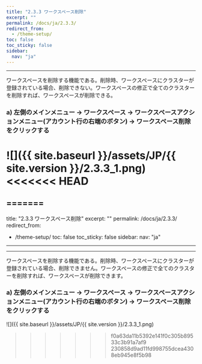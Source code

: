 ```yaml
---
title: "2.3.3 ワークスペース削除"
excerpt: ""
permalink: /docs/ja/2.3.3/
redirect_from:
  - /theme-setup/
toc: false
toc_sticky: false
sidebar:
  nav: "ja"
---
```


---
ワークスペースを削除する機能である。削除時、ワークスペースにクラスターが登録されている場合、削除できない。ワークスペースの修正で全てのクラスターを削除すれば、ワークスペースが削除できる。

### a\) 左側のメインメニュー → ワークスペース → ワークスペースアクションメニュー(アカウント行の右端のボタン) → ワークスペース削除をクリックする
![]({{ site.baseurl }}/assets/JP/{{ site.version }}/2.3.3_1.png)
<<<<<<< HEAD
=======
=======
---
title: "2.3.3 ワークスペース削除"
excerpt: ""
permalink: /docs/ja/2.3.3/
redirect_from:
  - /theme-setup/
toc: false
toc_sticky: false
sidebar:
  nav: "ja"
---

---
ワークスペースを削除する機能である。削除時、ワークスペースにクラスターが登録されている場合、削除できません。ワークスペースの修正で全てのクラスターを削除すれば、ワークスペースが削除できます。

### a\) 左側のメインメニュー → ワークスペース → ワークスペースアクションメニュー(アカウント行の右端のボタン) → ワークスペース削除をクリックする
![]({{ site.baseurl }}/assets/JP/{{ site.version }}/2.3.3_1.png)
>>>>>>> f0a63da11b5392e141f0c305b89533c3b91a7af9
>>>>>>> 230858d9ad11fd998755dcea4308eb945e8f5b98
